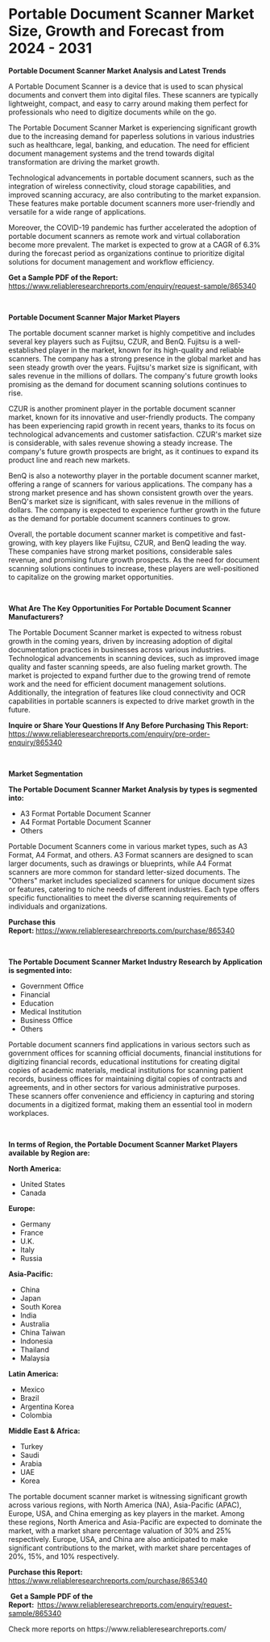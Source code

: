 <p><h1>Portable Document Scanner Market Size, Growth and Forecast from 2024 - 2031</h1></p><p><strong>Portable Document Scanner Market Analysis and Latest Trends</strong></p>
<p><p>A Portable Document Scanner is a device that is used to scan physical documents and convert them into digital files. These scanners are typically lightweight, compact, and easy to carry around making them perfect for professionals who need to digitize documents while on the go.</p><p>The Portable Document Scanner Market is experiencing significant growth due to the increasing demand for paperless solutions in various industries such as healthcare, legal, banking, and education. The need for efficient document management systems and the trend towards digital transformation are driving the market growth.</p><p>Technological advancements in portable document scanners, such as the integration of wireless connectivity, cloud storage capabilities, and improved scanning accuracy, are also contributing to the market expansion. These features make portable document scanners more user-friendly and versatile for a wide range of applications.</p><p>Moreover, the COVID-19 pandemic has further accelerated the adoption of portable document scanners as remote work and virtual collaboration become more prevalent. The market is expected to grow at a CAGR of 6.3% during the forecast period as organizations continue to prioritize digital solutions for document management and workflow efficiency.</p></p>
<p><strong>Get a Sample PDF of the Report:&nbsp;</strong> <a href="https://www.reliableresearchreports.com/enquiry/request-sample/865340">https://www.reliableresearchreports.com/enquiry/request-sample/865340</a></p>
<p>&nbsp;</p>
<p><strong>Portable Document Scanner Major Market Players</strong></p>
<p><p>The portable document scanner market is highly competitive and includes several key players such as Fujitsu, CZUR, and BenQ. Fujitsu is a well-established player in the market, known for its high-quality and reliable scanners. The company has a strong presence in the global market and has seen steady growth over the years. Fujitsu's market size is significant, with sales revenue in the millions of dollars. The company's future growth looks promising as the demand for document scanning solutions continues to rise.</p><p>CZUR is another prominent player in the portable document scanner market, known for its innovative and user-friendly products. The company has been experiencing rapid growth in recent years, thanks to its focus on technological advancements and customer satisfaction. CZUR's market size is considerable, with sales revenue showing a steady increase. The company's future growth prospects are bright, as it continues to expand its product line and reach new markets.</p><p>BenQ is also a noteworthy player in the portable document scanner market, offering a range of scanners for various applications. The company has a strong market presence and has shown consistent growth over the years. BenQ's market size is significant, with sales revenue in the millions of dollars. The company is expected to experience further growth in the future as the demand for portable document scanners continues to grow.</p><p>Overall, the portable document scanner market is competitive and fast-growing, with key players like Fujitsu, CZUR, and BenQ leading the way. These companies have strong market positions, considerable sales revenue, and promising future growth prospects. As the need for document scanning solutions continues to increase, these players are well-positioned to capitalize on the growing market opportunities.</p></p>
<p>&nbsp;</p>
<p><strong>What Are The Key Opportunities For Portable Document Scanner Manufacturers?</strong></p>
<p><p>The Portable Document Scanner market is expected to witness robust growth in the coming years, driven by increasing adoption of digital documentation practices in businesses across various industries. Technological advancements in scanning devices, such as improved image quality and faster scanning speeds, are also fueling market growth. The market is projected to expand further due to the growing trend of remote work and the need for efficient document management solutions. Additionally, the integration of features like cloud connectivity and OCR capabilities in portable scanners is expected to drive market growth in the future.</p></p>
<p><strong>Inquire or Share Your Questions If Any Before Purchasing This Report:</strong> <a href="https://www.reliableresearchreports.com/enquiry/pre-order-enquiry/865340">https://www.reliableresearchreports.com/enquiry/pre-order-enquiry/865340</a></p>
<p>&nbsp;</p>
<p><strong>Market Segmentation</strong></p>
<p><strong>The Portable Document Scanner Market Analysis by types is segmented into:</strong></p>
<p><ul><li>A3 Format Portable Document Scanner</li><li>A4 Format Portable Document Scanner</li><li>Others</li></ul></p>
<p><p>Portable Document Scanners come in various market types, such as A3 Format, A4 Format, and others. A3 Format scanners are designed to scan larger documents, such as drawings or blueprints, while A4 Format scanners are more common for standard letter-sized documents. The "Others" market includes specialized scanners for unique document sizes or features, catering to niche needs of different industries. Each type offers specific functionalities to meet the diverse scanning requirements of individuals and organizations.</p></p>
<p><strong>Purchase this Report:&nbsp;</strong><a href="https://www.reliableresearchreports.com/purchase/865340">https://www.reliableresearchreports.com/purchase/865340</a></p>
<p>&nbsp;</p>
<p><strong>The Portable Document Scanner Market Industry Research by Application is segmented into:</strong></p>
<p><ul><li>Government Office</li><li>Financial</li><li>Education</li><li>Medical Institution</li><li>Business Office</li><li>Others</li></ul></p>
<p><p>Portable document scanners find applications in various sectors such as government offices for scanning official documents, financial institutions for digitizing financial records, educational institutions for creating digital copies of academic materials, medical institutions for scanning patient records, business offices for maintaining digital copies of contracts and agreements, and in other sectors for various administrative purposes. These scanners offer convenience and efficiency in capturing and storing documents in a digitized format, making them an essential tool in modern workplaces.</p></p>
<p>&nbsp;</p>
<p><strong>In terms of Region, the Portable Document Scanner Market Players available by Region are:</strong></p>
<p>
    <p> <strong> North America: </strong>
        <ul>
            <li>United States</li>
            <li>Canada</li>
        </ul>
        </p> 
    <p> <strong> Europe: </strong>
        <ul>
            <li>Germany</li>
            <li>France</li>
            <li>U.K.</li>
            <li>Italy</li>
            <li>Russia</li>
        </ul>
        </p> 
    <p> <strong> Asia-Pacific: </strong>
        <ul>
            <li>China</li>
            <li>Japan</li>
            <li>South Korea</li>
            <li>India</li>
            <li>Australia</li>
            <li>China Taiwan</li>
            <li>Indonesia</li>
            <li>Thailand</li>
            <li>Malaysia</li>
        </ul>
        </p> 
    <p> <strong> Latin America: </strong>
        <ul>
            <li>Mexico</li>
            <li>Brazil</li>
            <li>Argentina Korea</li>
            <li>Colombia</li>
        </ul>
        </p> 
    <p> <strong> Middle East & Africa: </strong>
        <ul>
            <li>Turkey</li>
            <li>Saudi</li>
            <li>Arabia</li>
            <li>UAE</li>
            <li>Korea</li>
        </ul>
    </p>
    </p>
<p><p>The portable document scanner market is witnessing significant growth across various regions, with North America (NA), Asia-Pacific (APAC), Europe, USA, and China emerging as key players in the market. Among these regions, North America and Asia-Pacific are expected to dominate the market, with a market share percentage valuation of 30% and 25% respectively. Europe, USA, and China are also anticipated to make significant contributions to the market, with market share percentages of 20%, 15%, and 10% respectively.</p></p>
<p><strong>Purchase this Report: </strong><a href="https://www.reliableresearchreports.com/purchase/865340">https://www.reliableresearchreports.com/purchase/865340</a></p>
<p>&nbsp;<strong>Get a Sample PDF of the Report:&nbsp;&nbsp;</strong><a href="https://www.reliableresearchreports.com/enquiry/request-sample/865340">https://www.reliableresearchreports.com/enquiry/request-sample/865340</a></p>
<p><strong></strong></p>
<p>Check more reports on https://www.reliableresearchreports.com/</p>